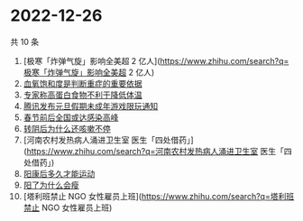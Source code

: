 # 2022-12-26

共 10 条

<!-- BEGIN ZHIHUSEARCH -->
<!-- 最后更新时间 Mon Dec 26 2022 03:07:05 GMT+0800 (China Standard Time) -->
1. [极寒「炸弹气旋」影响全美超 2 亿人](https://www.zhihu.com/search?q=极寒「炸弹气旋」影响全美超 2 亿人)
1. [血氧饱和度是判断重症的重要依据](https://www.zhihu.com/search?q=血氧饱和度是判断重症的重要依据)
1. [专家称高蛋白食物不利于降低体温](https://www.zhihu.com/search?q=专家称高蛋白食物不利于降低体温)
1. [腾讯发布元旦假期未成年游戏限玩通知](https://www.zhihu.com/search?q=腾讯发布元旦假期未成年游戏限玩通知)
1. [春节前后全国或达感染高峰](https://www.zhihu.com/search?q=春节前后全国或达感染高峰)
1. [转阴后为什么还咳嗽不停](https://www.zhihu.com/search?q=转阴后为什么还咳嗽不停)
1. [河南农村发热病人涌进卫生室 医生「四处借药」](https://www.zhihu.com/search?q=河南农村发热病人涌进卫生室 医生「四处借药」)
1. [阳康后多久才能运动](https://www.zhihu.com/search?q=阳康后多久才能运动)
1. [阳了为什么会瘦](https://www.zhihu.com/search?q=阳了为什么会瘦)
1. [塔利班禁止 NGO 女性雇员上班](https://www.zhihu.com/search?q=塔利班禁止 NGO 女性雇员上班)
<!-- END ZHIHUSEARCH -->
